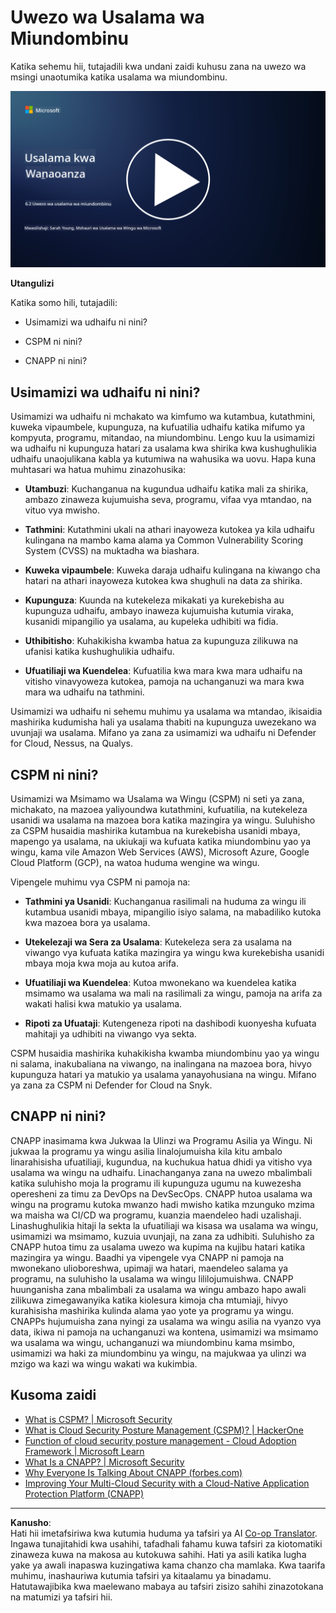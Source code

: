 <!--
CO_OP_TRANSLATOR_METADATA:
{
  "original_hash": "7d79ba0e7668b3bdae1fba7aa047f6c0",
  "translation_date": "2025-09-04T00:15:26+00:00",
  "source_file": "6.2 Infrastructure security capabilities.md",
  "language_code": "sw"
}
-->
# Uwezo wa Usalama wa Miundombinu

Katika sehemu hii, tutajadili kwa undani zaidi kuhusu zana na uwezo wa msingi unaotumika katika usalama wa miundombinu.

[![Tazama video](../../translated_images/6-2_placeholder.f7538e1d434bd1ef305625337af1f71c49c86582d6f2d5dbc0d349cae2086e01.sw.png)](https://learn-video.azurefd.net/vod/player?id=cc87bbae-0fea-4899-9f09-868724719b96)

**Utangulizi**

Katika somo hili, tutajadili:

- Usimamizi wa udhaifu ni nini?

- CSPM ni nini?

- CNAPP ni nini?

## Usimamizi wa udhaifu ni nini?

Usimamizi wa udhaifu ni mchakato wa kimfumo wa kutambua, kutathmini, kuweka vipaumbele, kupunguza, na kufuatilia udhaifu katika mifumo ya kompyuta, programu, mitandao, na miundombinu. Lengo kuu la usimamizi wa udhaifu ni kupunguza hatari za usalama kwa shirika kwa kushughulikia udhaifu unaojulikana kabla ya kutumiwa na wahusika wa uovu. Hapa kuna muhtasari wa hatua muhimu zinazohusika:

- **Utambuzi**: Kuchanganua na kugundua udhaifu katika mali za shirika, ambazo zinaweza kujumuisha seva, programu, vifaa vya mtandao, na vituo vya mwisho.

- **Tathmini**: Kutathmini ukali na athari inayoweza kutokea ya kila udhaifu kulingana na mambo kama alama ya Common Vulnerability Scoring System (CVSS) na muktadha wa biashara.

- **Kuweka vipaumbele**: Kuweka daraja udhaifu kulingana na kiwango cha hatari na athari inayoweza kutokea kwa shughuli na data za shirika.

- **Kupunguza**: Kuunda na kutekeleza mikakati ya kurekebisha au kupunguza udhaifu, ambayo inaweza kujumuisha kutumia viraka, kusanidi mipangilio ya usalama, au kupeleka udhibiti wa fidia.

- **Uthibitisho**: Kuhakikisha kwamba hatua za kupunguza zilikuwa na ufanisi katika kushughulikia udhaifu.

- **Ufuatiliaji wa Kuendelea**: Kufuatilia kwa mara kwa mara udhaifu na vitisho vinavyoweza kutokea, pamoja na uchanganuzi wa mara kwa mara wa udhaifu na tathmini.

Usimamizi wa udhaifu ni sehemu muhimu ya usalama wa mtandao, ikisaidia mashirika kudumisha hali ya usalama thabiti na kupunguza uwezekano wa uvunjaji wa usalama. Mifano ya zana za usimamizi wa udhaifu ni Defender for Cloud, Nessus, na Qualys.

## CSPM ni nini?

Usimamizi wa Msimamo wa Usalama wa Wingu (CSPM) ni seti ya zana, michakato, na mazoea yaliyoundwa kutathmini, kufuatilia, na kutekeleza usanidi wa usalama na mazoea bora katika mazingira ya wingu. Suluhisho za CSPM husaidia mashirika kutambua na kurekebisha usanidi mbaya, mapengo ya usalama, na ukiukaji wa kufuata katika miundombinu yao ya wingu, kama vile Amazon Web Services (AWS), Microsoft Azure, Google Cloud Platform (GCP), na watoa huduma wengine wa wingu.

Vipengele muhimu vya CSPM ni pamoja na:

- **Tathmini ya Usanidi**: Kuchanganua rasilimali na huduma za wingu ili kutambua usanidi mbaya, mipangilio isiyo salama, na mabadiliko kutoka kwa mazoea bora ya usalama.

- **Utekelezaji wa Sera za Usalama**: Kutekeleza sera za usalama na viwango vya kufuata katika mazingira ya wingu kwa kurekebisha usanidi mbaya moja kwa moja au kutoa arifa.

- **Ufuatiliaji wa Kuendelea**: Kutoa mwonekano wa kuendelea katika msimamo wa usalama wa mali na rasilimali za wingu, pamoja na arifa za wakati halisi kwa matukio ya usalama.

- **Ripoti za Ufuataji**: Kutengeneza ripoti na dashibodi kuonyesha kufuata mahitaji ya udhibiti na viwango vya sekta.

CSPM husaidia mashirika kuhakikisha kwamba miundombinu yao ya wingu ni salama, inakubaliana na viwango, na inalingana na mazoea bora, hivyo kupunguza hatari ya matukio ya usalama yanayohusiana na wingu. Mifano ya zana za CSPM ni Defender for Cloud na Snyk.

## CNAPP ni nini?

CNAPP inasimama kwa Jukwaa la Ulinzi wa Programu Asilia ya Wingu. Ni jukwaa la programu ya wingu asilia linalojumuisha kila kitu ambalo linarahisisha ufuatiliaji, kugundua, na kuchukua hatua dhidi ya vitisho vya usalama wa wingu na udhaifu. Linachanganya zana na uwezo mbalimbali katika suluhisho moja la programu ili kupunguza ugumu na kuwezesha operesheni za timu za DevOps na DevSecOps. CNAPP hutoa usalama wa wingu na programu kutoka mwanzo hadi mwisho katika mzunguko mzima wa maisha wa CI/CD wa programu, kuanzia maendeleo hadi uzalishaji. Linashughulikia hitaji la sekta la ufuatiliaji wa kisasa wa usalama wa wingu, usimamizi wa msimamo, kuzuia uvunjaji, na zana za udhibiti. Suluhisho za CNAPP hutoa timu za usalama uwezo wa kupima na kujibu hatari katika mazingira ya wingu. Baadhi ya vipengele vya CNAPP ni pamoja na mwonekano ulioboreshwa, upimaji wa hatari, maendeleo salama ya programu, na suluhisho la usalama wa wingu lililojumuishwa. CNAPP huunganisha zana mbalimbali za usalama wa wingu ambazo hapo awali zilikuwa zimegawanyika katika kiolesura kimoja cha mtumiaji, hivyo kurahisisha mashirika kulinda alama yao yote ya programu ya wingu. CNAPPs hujumuisha zana nyingi za usalama wa wingu asilia na vyanzo vya data, ikiwa ni pamoja na uchanganuzi wa kontena, usimamizi wa msimamo wa usalama wa wingu, uchanganuzi wa miundombinu kama msimbo, usimamizi wa haki za miundombinu ya wingu, na majukwaa ya ulinzi wa mzigo wa kazi wa wingu wakati wa kukimbia.

## Kusoma zaidi
- [What is CSPM? | Microsoft Security](https://www.microsoft.com/security/business/security-101/what-is-cspm?WT.mc_id=academic-96948-sayoung)
- [What is Cloud Security Posture Management (CSPM)? | HackerOne](https://www.hackerone.com/knowledge-center/what-cloud-security-posture-management)
- [Function of cloud security posture management - Cloud Adoption Framework | Microsoft Learn](https://learn.microsoft.com/azure/cloud-adoption-framework/organize/cloud-security-posture-management?WT.mc_id=academic-96948-sayoung)
- [What Is a CNAPP? | Microsoft Security](https://www.microsoft.com/security/business/security-101/what-is-cnapp?WT.mc_id=academic-96948-sayoung)
- [Why Everyone Is Talking About CNAPP (forbes.com)](https://www.forbes.com/sites/forbestechcouncil/2021/12/10/why-everyone-is-talking-about-cnapp/?sh=567275ca1549)
- [Improving Your Multi-Cloud Security with a Cloud-Native Application Protection Platform (CNAPP)](https://www.youtube.com/watch?v=5w42kQ_QjZg&t=212s)

---

**Kanusho**:  
Hati hii imetafsiriwa kwa kutumia huduma ya tafsiri ya AI [Co-op Translator](https://github.com/Azure/co-op-translator). Ingawa tunajitahidi kwa usahihi, tafadhali fahamu kuwa tafsiri za kiotomatiki zinaweza kuwa na makosa au kutokuwa sahihi. Hati ya asili katika lugha yake ya awali inapaswa kuzingatiwa kama chanzo cha mamlaka. Kwa taarifa muhimu, inashauriwa kutumia tafsiri ya kitaalamu ya binadamu. Hatutawajibika kwa maelewano mabaya au tafsiri zisizo sahihi zinazotokana na matumizi ya tafsiri hii.